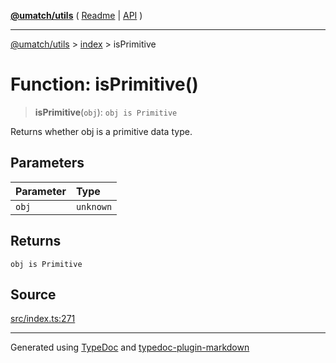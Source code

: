 [**@umatch/utils**](../../README.md) ( [Readme](../../README.md) \| [API](../../API.md) )

---

[@umatch/utils](../../API.md) > [index](../README.md) > isPrimitive

# Function: isPrimitive()

> **isPrimitive**(`obj`): `obj is Primitive`

Returns whether obj is a primitive data type.

## Parameters

| Parameter | Type      |
| :-------- | :-------- |
| `obj`     | `unknown` |

## Returns

`obj is Primitive`

## Source

[src/index.ts:271](https://github.com/umatch-oficial/utils/blob/618b1ef/src/index.ts#L271)

---

Generated using [TypeDoc](https://typedoc.org/) and [typedoc-plugin-markdown](https://www.npmjs.com/package/typedoc-plugin-markdown)
